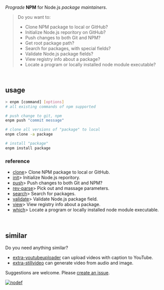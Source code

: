 *Prograde* **NPM** for Node.js *package maintainers*.
> Do you want to:
> - Clone NPM package to local or GitHub?
> - Initialize Node.js reporitory on GitHub?
> - Push changes to both Git and NPM?
> - Get root package path?
> - Search for packages, with special fields?
> - Validate Node.js package fields?
> - View registry info about a package?
> - Locate a program or locally installed node module executable?
<br>


## usage

```bash
> enpm [command] [options]
# all existing commands of npm supported

# push change to git, npm
enpm push "commit message"

# clone all versions of "package" to local
enpm clone -a package

# install "package"
enpm install package
```

### reference

- [clone]> Clone NPM package to local or GitHub.
- [init]> Initialize Node.js reporitory.
- [push]> Push changes to both Git and NPM?
- [rev-parse]> Pick out and massage parameters.
- [search]> Search for packages.
- [validate]> Validate Node.js package field.
- [view]> View registry info about a package.
- [which]> Locate a program or locally installed node module executable.
<br>


## similar

Do you need anything similar?
- [extra-youtubeuploader] can upload videos with caption to YouTube.
- [extra-stillvideo] can generate video from audio and image.

Suggestions are welcome. Please [create an issue].
<br>


[![nodef](https://i.imgur.com/8rbhhqI.jpg)](https://nodef.github.io)

[init]: https://www.npmjs.com/package/@extra-npm/init
[push]: https://www.npmjs.com/package/@extra-npm/push
[clone]: https://www.npmjs.com/package/@extra-npm/clone
[rev-parse]: https://www.npmjs.com/package/@extra-npm/rev-parse
[search]: https://www.npmjs.com/package/@extra-npm/search
[validate]: https://www.npmjs.com/package/@extra-npm/validate
[view]: https://www.npmjs.com/package/@extra-npm/view
[which]: https://www.npmjs.com/package/@extra-npm/which

[extra-youtubeuploader]: https://www.npmjs.com/package/extra-youtubeuploader
[extra-stillvideo]: https://www.npmjs.com/package/extra-stillvideo
[create an issue]: https://github.com/nodef/extra-npm/issues
